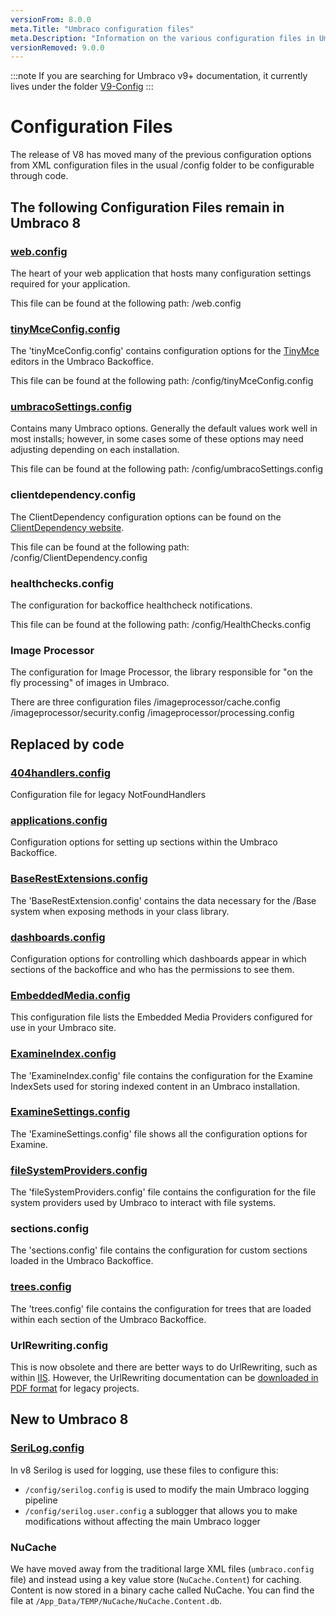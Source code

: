 ```yaml
---
versionFrom: 8.0.0
meta.Title: "Umbraco configuration files"
meta.Description: "Information on the various configuration files in Umbraco"
versionRemoved: 9.0.0
---
```


:::note
If you are searching for Umbraco v9+ documentation, it currently lives under the folder [V9-Config](../V9-Config/index.md)
:::

# Configuration Files

The release of V8 has moved many of the previous configuration options from XML configuration files in the usual /config folder to be configurable through code.

## The following Configuration Files remain in Umbraco 8

### [web.config](webconfig/)

The heart of your web application that hosts many configuration settings required for your application.

This file can be found at the following path: /web.config

### [tinyMceConfig.config](tinyMceConfig/index.md)

The 'tinyMceConfig.config' contains configuration options for the [TinyMce](https://www.tinymce.com/) editors in the Umbraco Backoffice.

This file can be found at the following path: /config/tinyMceConfig.config

### [umbracoSettings.config](umbracoSettings/index.md)

Contains many Umbraco options. Generally the default values work well in most installs; however, in some cases some of these options may need adjusting depending on each installation.

This file can be found at the following path: /config/umbracoSettings.config

### clientdependency.config

The ClientDependency configuration options can be found on the [ClientDependency website](https://github.com/Shandem/ClientDependency/wiki/Configuration).

This file can be found at the following path: /config/ClientDependency.config

### healthchecks.config

The configuration for backoffice healthcheck notifications.

This file can be found at the following path: /config/HealthChecks.config

### Image Processor

The configuration for Image Processor, the library responsible for "on the fly processing" of images in Umbraco.

There are three configuration files
/imageprocessor/cache.config
/imageprocessor/security.config
/imageprocessor/processing.config

## Replaced by code

### [404handlers.config](404handlers/index.md)

Configuration file for legacy NotFoundHandlers

### [applications.config](applications/index.md)

Configuration options for setting up sections within the Umbraco Backoffice.

### [BaseRestExtensions.config](BaseRestExtensions/index.md)

The 'BaseRestExtension.config' contains the data necessary for the /Base system when exposing methods in your class library.

### [dashboards.config](dashboard/index.md)

Configuration options for controlling which dashboards appear in which sections of the backoffice and who has the permissions to see them.

### [EmbeddedMedia.config](EmbeddedMedia/index.md)

This configuration file lists the Embedded Media Providers configured for use in your Umbraco site.

### [ExamineIndex.config](ExamineIndex/index.md)

The 'ExamineIndex.config' file contains the configuration for the Examine IndexSets used for storing indexed content in an Umbraco installation.

### [ExamineSettings.config](ExamineSettings)

The 'ExamineSettings.config' file shows all the configuration options for Examine.

### [fileSystemProviders.config](fileSystemProviders/index.md)

The 'fileSystemProviders.config' file contains the configuration for the file system providers used by Umbraco to interact with file systems.

### sections.config

The 'sections.config' file contains the configuration for custom sections loaded in the Umbraco Backoffice.

### [trees.config](trees/index.md)

The 'trees.config' file contains the configuration for trees that are loaded within each section of the Umbraco Backoffice.

### UrlRewriting.config

This is now obsolete and there are better ways to do UrlRewriting, such as within [IIS](https://docs.microsoft.com/en-us/iis/extensions/url-rewrite-module/creating-rewrite-rules-for-the-url-rewrite-module). However, the UrlRewriting documentation can be [downloaded in PDF format](https://github.com/aspnetde/UrlRewritingNet/blob/master/docs/UrlRewritingNet20_English.pdf) for legacy projects.

## New to Umbraco 8

### [SeriLog.config](Serilog/index.md)

In v8 Serilog is used for logging, use these files to configure this:

* `/config/serilog.config` is used to modify the main Umbraco logging pipeline
* `/config/serilog.user.config` a sublogger that allows you to make modifications without affecting the main Umbraco logger

### NuCache

We have moved away from the traditional large XML files (`umbraco.config` file) and instead using a key value store (`NuCache.Content`) for caching. Content is now stored in a binary cache called NuCache. You can find the file at `/App_Data/TEMP/NuCache/NuCache.Content.db`.
